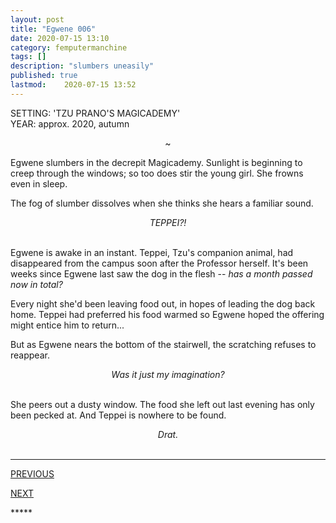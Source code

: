 ```yaml
---
layout: post
title: "Egwene 006"
date: 2020-07-15 13:10
category: femputermanchine
tags: []
description: "slumbers uneasily"
published: true
lastmod:	2020-07-15 13:52
---
```

[//]: # ( 7/15/20  -added)

SETTING: 'TZU PRANO'S MAGICADEMY'<br/>
YEAR: approx. 2020, autumn

<center>~</center>

Egwene slumbers in the decrepit Magicademy. Sunlight is beginning to creep through the windows; so too does stir the young girl. She frowns even in sleep. 

The fog of slumber dissolves when she thinks she hears a familiar sound.

<center><i>TEPPEI?!</i></center><br/>

Egwene is awake in an instant. Teppei, Tzu's companion animal, had disappeared from the campus soon after the Professor herself. It's been weeks since Egwene last saw the dog in the flesh -- <i>has a month passed now in total?</i>

Every night she'd been leaving food out, in hopes of leading the dog back home. Teppei had preferred his food warmed so Egwene hoped the offering might entice him to return...

But as Egwene nears the bottom of the stairwell, the scratching refuses to reappear.

<center><i>Was it just my imagination?</i></center><br/>

She peers out a dusty window. The food she left out last evening has only been pecked at. And Teppei is nowhere to be found.

<center><i>Drat.</i></center><br/>

*****
<div class="fpmc-nav">

<span class="fpmc-nav-prev"><a href="{{ 'egwene-v' | prepend: site.baseurl }}">PREVIOUS</a></span>

<span class="fpmc-nav-next"><a href="{{ 'egwene-vii' | prepend: site.baseurl }}">NEXT</a></span> 

</div>
*****

